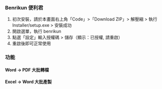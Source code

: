 ### Benrikun 便利君
1. 初次安裝，請於本畫面右上角「Code」>「Download ZIP」> 解壓縮 > 執行 Installer/setup.exe > 安裝成功
2. 開啟選單，執行 benrikun
3. 點選「設定」輸入授權碼 > 儲存（顯示：已授權, 請重啟）
4. 重啟後即可正常使用

### 功能
#### Word → PDF 大批轉檔
#### Excel → Word 大批產製
